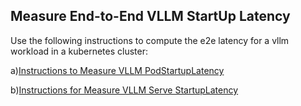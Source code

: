 ## Measure End-to-End VLLM StartUp Latency


Use the following instructions to compute the e2e latency for a vllm workload in a kubernetes cluster:

a)[Instructions to Measure VLLM PodStartupLatency ](pod-startup/README.md)

b)[Instructions for Measure VLLM Serve StartupLatency](server-startup/README.md)
